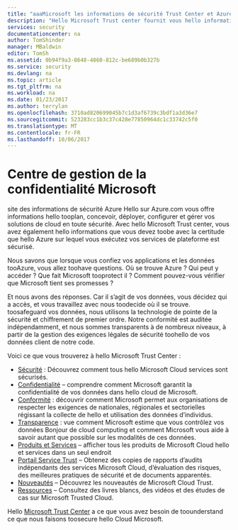 ```yaml
---
title: "aaaMicrosoft les informations de sécurité Trust Center et Azure | Documents Microsoft"
description: "Hello Microsoft Trust center fournit vous hello informations que vous devez toobe avec la certitude que hello Azure sur lequel vous exécutez vos services de plateforme est sécurisé."
services: security
documentationcenter: na
author: TomShinder
manager: MBaldwin
editor: TomSh
ms.assetid: 0b94f9a3-8648-4860-812c-be689b0b327b
ms.service: security
ms.devlang: na
ms.topic: article
ms.tgt_pltfrm: na
ms.workload: na
ms.date: 01/23/2017
ms.author: terrylan
ms.openlocfilehash: 3710ad820699045b7c1d3af6739c3bdf1a3d36e7
ms.sourcegitcommit: 523283cc1b3c37c428e77850964dc1c33742c5f0
ms.translationtype: MT
ms.contentlocale: fr-FR
ms.lasthandoff: 10/06/2017
---
```

# <a name="microsoft-trust-center"></a>Centre de gestion de la confidentialité Microsoft
site des informations de sécurité Azure Hello sur Azure.com vous offre informations hello tooplan, concevoir, déployer, configurer et gérer vos solutions de cloud en toute sécurité. Avec hello Microsoft Trust center, vous avez également hello informations que vous devez toobe avec la certitude que hello Azure sur lequel vous exécutez vos services de plateforme est sécurisé.

Nous savons que lorsque vous confiez vos applications et les données tooAzure, vous allez toohave questions. Où se trouve Azure ? Qui peut y accéder ? Que fait Microsoft tooprotect il ? Comment pouvez-vous vérifier que Microsoft tient ses promesses ?

Et nous avons des réponses. Car il s’agit de vos données, vous décidez qui a accès, et vous travaillez avec nous toodecide où il se trouve. toosafeguard vos données, nous utilisons la technologie de pointe de la sécurité et chiffrement de premier ordre. Notre conformité est auditée indépendamment, et nous sommes transparents à de nombreux niveaux, à partir de la gestion des exigences légales de sécurité toohello de vos données client de notre code.

Voici ce que vous trouverez à hello Microsoft Trust Center :

* [Sécurité](https://aka.ms/tcsecurity) : Découvrez comment tous hello Microsoft Cloud services sont sécurisés.
* [Confidentialité](https://aka.ms/tcprivacy) – comprendre comment Microsoft garantit la confidentialité de vos données dans hello cloud de Microsoft.
* [Conformité](https://aka.ms/tccompliance) : découvrir comment Microsoft permet aux organisations de respecter les exigences de nationales, régionales et sectorielles régissant la collecte de hello et utilisation des données d’individus.
* [Transparence](https://aka.ms/tctransparency) : vue comment Microsoft estime que vous contrôlez vos données Bonjour de cloud computing et comment Microsoft vous aide à savoir autant que possible sur les modalités de ces données.
* [Produits et Services](https://aka.ms/tcproductsservices) – afficher tous les produits de Microsoft Cloud hello et services dans un seul endroit
* [Portail Service Trust](https://aka.ms/tcservicetrportal) – Obtenez des copies de rapports d’audits indépendants des services Microsoft Cloud, d’évaluation des risques, des meilleures pratiques de sécurité et de documents apparentés.
* [Nouveautés](https://aka.ms/tcwhatsnew) – Découvrez les nouveautés de Microsoft Cloud Trust.
* [Ressources](https://aka.ms/tcresources) – Consultez des livres blancs, des vidéos et des études de cas sur Microsoft Trusted Cloud.

Hello [Microsoft Trust Center](https://www.microsoft.com/trustcenter) a ce que vous avez besoin de toounderstand ce que nous faisons toosecure hello Cloud Microsoft.
